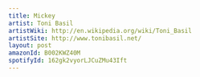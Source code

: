 ```yaml
---
title: Mickey
artist: Toni Basil
artistWiki: http://en.wikipedia.org/wiki/Toni_Basil
artistSite: http://www.tonibasil.net/
layout: post
amazonId: B002KWZ40M
spotifyId: 162gk2vyorLJCuZMu43Ift
---
```


